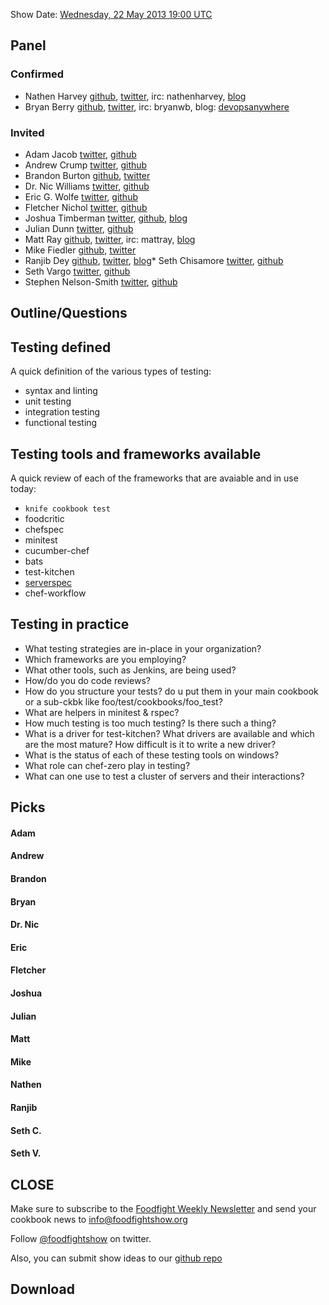 Show Date:  [Wednesday, 22 May 2013 19:00 UTC](http://www.timeanddate.com/worldclock/fixedtime.html?msg=Food+Fight+Show+-+Testing+In+Practice&iso=20130521T15&p1=1928)

Panel<a name="panel"></a>
-----

### Confirmed
* Nathen Harvey [github](http://github.com/nathenharvey), [twitter](http://twitter.com/nathenharvey), irc: nathenharvey, [blog](http://nathenharvey.com)
* Bryan Berry [github](http://github.com/bryanwb), [twitter](http://twitter.com/bryanwb), irc: bryanwb, blog: [devopsanywhere](http://devopsanywhere.blogspot.com)


### Invited
* Adam Jacob [twitter](http://twitter.com/adamhjk), [github](http://gitub.com/adamhjk)
* Andrew Crump [twitter](https://twitter.com/acrmp), [github](http://github.com/acrmp)
* Brandon Burton [github](http://github.com/solarce), [twitter](https://twitter.com/solarce)
* Dr. Nic Williams [twitter](https://twitter.com/drnic), [github](https://twitter.com/drnic)
* Eric G. Wolfe [twitter](https://twitter.com/#!/atomic_penguin), [github](http://github.com/atomic-penguin)
* Fletcher Nichol [twitter](http://twitter.com/fnichol), [github](https://github.com/fnichol)
* Joshua Timberman [twitter](https://twitter.com/jtimberman), [github](http://github.com/jtimberman), [blog](http://jtimberman.housepub.org/)
* Julian Dunn [twitter](https://twitter.com/julian_dunn), [github](https://github.com/juliandunn)
* Matt Ray [github](http://github.com/mattray), [twitter](http://twitter.com/mattray), irc: mattray, [blog](http://www.leastresistance.net/)
* Mike Fiedler [github](http://github.com/miketheman), [twitter](http://twitter.com/mikefiedler)
* Ranjib Dey [github](https://github.com/ranjib), [twitter](https://twitter.com/ranjibdey), [blog](http://ranjib.posterous.com/)* Seth Chisamore [twitter](https://twitter.com/schisamo), [github](http://github.com/schisamo)
* Seth Vargo [twitter](https://twitter.com/sethvargo), [github](http://github.com/sethvargo)
* Stephen Nelson-Smith [twitter](https://twitter.com/lordcope), [github](http://github.com/lordcope)

Outline/Questions
-----------------
## Testing defined
A quick definition of the various types of testing:

* syntax and linting
* unit testing
* integration testing
* functional testing

## Testing tools and frameworks available

A quick review of each of the frameworks that are avaiable and in use today:

* `knife cookbook test`
* foodcritic
* chefspec
* minitest
* cucumber-chef
* bats
* test-kitchen
* [serverspec](http://serverspec.org/)
* chef-workflow

## Testing in practice

* What testing strategies are in-place in your organization?
* Which frameworks are you employing?
* What other tools, such as Jenkins, are being used?
* How/do you do code reviews?
* How do you structure your tests? do u put them in your main cookbook or a sub-ckbk like
foo/test/cookbooks/foo_test?
* What are helpers in minitest & rspec?
* How much testing is too much testing?  Is there such a thing?
* What is a driver for test-kitchen? What drivers are available and which are the most mature?
How difficult is it to write a new driver?
* What is the status of each of these testing tools on windows?
* What role can chef-zero play in testing?
* What can one use to test a cluster of servers and their interactions?

Picks<a name="picks"></a>
-----

#### Adam

#### Andrew

#### Brandon

#### Bryan  

#### Dr. Nic

#### Eric

#### Fletcher

#### Joshua

#### Julian

#### Matt

#### Mike

#### Nathen

#### Ranjib

#### Seth C.

#### Seth V.



CLOSE
-----

Make sure to subscribe to the [Foodfight Weekly Newsletter](http://bit.ly/ffsmail) and send your cookbook
news to info@foodfightshow.org

Follow [@foodfightshow](http://twitter.com/foodfightshow) on twitter.

Also, you can submit show ideas to our [github repo](https://github.com/foodfight/showz)



Download
--------
